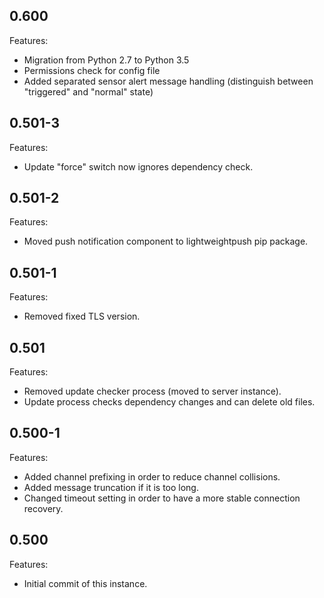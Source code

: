 ## 0.600

Features:

* Migration from Python 2.7 to Python 3.5
* Permissions check for config file
* Added separated sensor alert message handling (distinguish between "triggered" and "normal" state)


## 0.501-3

Features:

* Update "force" switch now ignores dependency check.


## 0.501-2

Features:

* Moved push notification component to lightweightpush pip package.


## 0.501-1

Features:

* Removed fixed TLS version.


## 0.501

Features:

* Removed update checker process (moved to server instance).
* Update process checks dependency changes and can delete old files.


## 0.500-1

Features:

* Added channel prefixing in order to reduce channel collisions.
* Added message truncation if it is too long.
* Changed timeout setting in order to have a more stable connection recovery.


## 0.500

Features:

* Initial commit of this instance.
